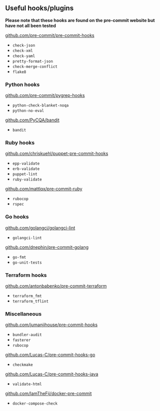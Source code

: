 ## Useful hooks/plugins

**Please note that these hooks are found on the pre-commit website but have not all been tested**

[github.com/pre-commit/pre-commit-hooks](https://github.com/pre-commit/pre-commit-hooks)

* `check-json`
* `check-xml`
* `check-yaml`
* `pretty-format-json`
* `check-merge-conflict`
* `flake8`

### Python hooks
[github.com/pre-commit/pygrep-hooks](https://github.com/pre-commit/pygrep-hooks)

* `python-check-blanket-noqa`
* `python-no-eval`

[github.com/PyCQA/bandit](https://github.com/PyCQA/bandit)

* `bandit`


### Ruby hooks
[github.com/chriskuehl/puppet-pre-commit-hooks](https://github.com/chriskuehl/puppet-pre-commit-hooks)

* `epp-validate`
* `erb-validate`
* `puppet-lint`
* `ruby-validate`

[github.com/mattlqx/pre-commit-ruby](https://github.com/mattlqx/pre-commit-ruby)

* `rubocop`
* `rspec`

### Go hooks
[github.com/golangci/golangci-lint](https://github.com/golangci/golangci-lint)

* `golangci-lint`

[github.com/dnephin/pre-commit-golang](https://github.com/dnephin/pre-commit-golang)

* `go-fmt`
* `go-unit-tests`


### Terraform hooks
[github.com/antonbabenko/pre-commit-terraform](https://github.com/antonbabenko/pre-commit-terraform)

* `terraform_fmt`
* `terraform_tflint`

### Miscellaneous

[github.com/jumanjihouse/pre-commit-hooks](https://github.com/jumanjihouse/pre-commit-hooks)

* `bundler-audit`
* `fasterer`
* `rubocop`

[github.com/Lucas-C/pre-commit-hooks-go](https://github.com/Lucas-C/pre-commit-hooks-go)

* `checkmake`

[github.com/Lucas-C/pre-commit-hooks-java](https://github.com/Lucas-C/pre-commit-hooks-java)

* `validate-html`

[github.com/IamTheFij/docker-pre-commit](https://github.com/IamTheFij/docker-pre-commit)

* `docker-compose-check`
